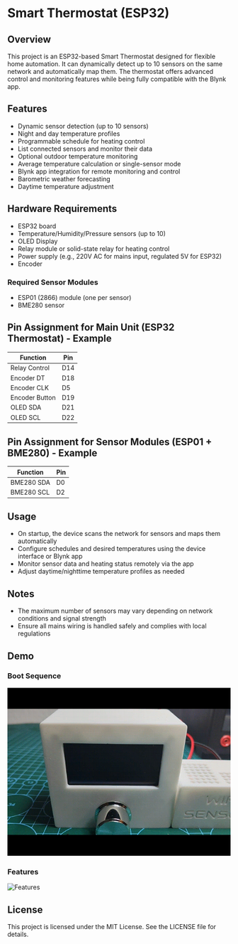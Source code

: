 # Smart Thermostat (ESP32)

## Overview
This project is an ESP32-based Smart Thermostat designed for flexible home automation.
It can dynamically detect up to 10 sensors on the same network and automatically map them.
The thermostat offers advanced control and monitoring features while being fully compatible with the Blynk app.

## Features
- Dynamic sensor detection (up to 10 sensors)
- Night and day temperature profiles
- Programmable schedule for heating control
- List connected sensors and monitor their data
- Optional outdoor temperature monitoring
- Average temperature calculation or single-sensor mode
- Blynk app integration for remote monitoring and control
- Barometric weather forecasting
- Daytime temperature adjustment

## Hardware Requirements
- ESP32 board
- Temperature/Humidity/Pressure sensors (up to 10)
- OLED Display
- Relay module or solid-state relay for heating control
- Power supply (e.g., 220V AC for mains input, regulated 5V for ESP32)
- Encoder
  
### Required Sensor Modules
- ESP01 (2866) module (one per sensor)
- BME280 sensor

## Pin Assignment for Main Unit (ESP32 Thermostat) - Example

| Function                   | Pin |
|----------------------------|-----|
| Relay Control              | D14 |
| Encoder DT                 | D18 |
| Encoder CLK                | D5  |
| Encoder Button             | D19 |
| OLED SDA                   | D21 |
| OLED SCL                   | D22 |

## Pin Assignment for Sensor Modules (ESP01 + BME280) - Example

| Function                   | Pin |
|----------------------------|-----|
| BME280 SDA                 | D0  |
| BME280 SCL                 | D2  |

## Usage
- On startup, the device scans the network for sensors and maps them automatically
- Configure schedules and desired temperatures using the device interface or Blynk app
- Monitor sensor data and heating status remotely via the app
- Adjust daytime/nighttime temperature profiles as needed

## Notes
- The maximum number of sensors may vary depending on network conditions and signal strength
- Ensure all mains wiring is handled safely and complies with local regulations

## Demo

### Boot Sequence
![Boot Sequence](Media/Boot.gif)

### Features
![Features](Media/Features.gif)

## License
This project is licensed under the MIT License. See the LICENSE file for details.
